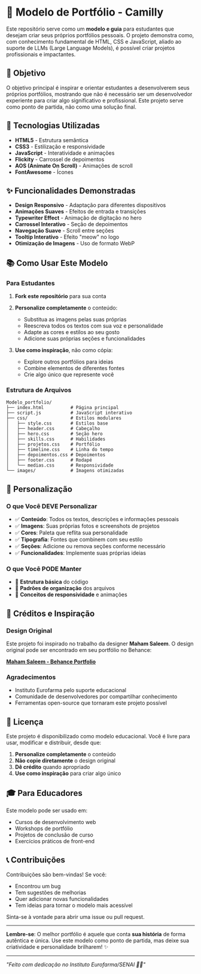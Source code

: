 # 🎨 Modelo de Portfólio - Camilly

Este repositório serve como um **modelo e guia** para estudantes que desejam criar seus próprios portfólios pessoais. O projeto demonstra como, com conhecimento fundamental de HTML, CSS e JavaScript, aliado ao suporte de LLMs (Large Language Models), é possível criar projetos profissionais e impactantes.

## 🎯 Objetivo

O objetivo principal é inspirar e orientar estudantes a desenvolverem seus próprios portfólios, mostrando que não é necessário ser um desenvolvedor experiente para criar algo significativo e profissional. Este projeto serve como ponto de partida, não como uma solução final.

## 🚀 Tecnologias Utilizadas

- **HTML5** - Estrutura semântica
- **CSS3** - Estilização e responsividade
- **JavaScript** - Interatividade e animações
- **Flickity** - Carrossel de depoimentos
- **AOS (Animate On Scroll)** - Animações de scroll
- **FontAwesome** - Ícones

## ✨ Funcionalidades Demonstradas

- **Design Responsivo** - Adaptação para diferentes dispositivos
- **Animações Suaves** - Efeitos de entrada e transições
- **Typewriter Effect** - Animação de digitação no hero
- **Carrossel Interativo** - Seção de depoimentos
- **Navegação Suave** - Scroll entre seções
- **Tooltip Interativo** - Efeito "meow" no logo
- **Otimização de Imagens** - Uso de formato WebP

## 📚 Como Usar Este Modelo

### Para Estudantes

1. **Fork este repositório** para sua conta
2. **Personalize completamente** o conteúdo:

   - Substitua as imagens pelas suas próprias
   - Reescreva todos os textos com sua voz e personalidade
   - Adapte as cores e estilos ao seu gosto
   - Adicione suas próprias seções e funcionalidades

3. **Use como inspiração**, não como cópia:
   - Explore outros portfólios para ideias
   - Combine elementos de diferentes fontes
   - Crie algo único que represente você

### Estrutura de Arquivos

```
Modelo_portfolio/
├── index.html          # Página principal
├── script.js           # JavaScript interativo
├── css/                # Estilos modulares
│   ├── style.css       # Estilos base
│   ├── header.css      # Cabeçalho
│   ├── hero.css        # Seção hero
│   ├── skills.css      # Habilidades
│   ├── projetos.css    # Portfólio
│   ├── timeline.css    # Linha do tempo
│   ├── depoimentos.css # Depoimentos
│   ├── footer.css      # Rodapé
│   └── medias.css      # Responsividade
└── images/             # Imagens otimizadas
```

## 🎨 Personalização

### O que Você DEVE Personalizar

- ✅ **Conteúdo**: Todos os textos, descrições e informações pessoais
- ✅ **Imagens**: Suas próprias fotos e screenshots de projetos
- ✅ **Cores**: Paleta que reflita sua personalidade
- ✅ **Tipografia**: Fontes que combinem com seu estilo
- ✅ **Seções**: Adicione ou remova seções conforme necessário
- ✅ **Funcionalidades**: Implemente suas próprias ideias

### O que Você PODE Manter

- 🔄 **Estrutura básica** do código
- 🔄 **Padrões de organização** dos arquivos
- 🔄 **Conceitos de responsividade** e animações

## 🤝 Créditos e Inspiração

### Design Original

Este projeto foi inspirado no trabalho da designer **Maham Saleem**. O design original pode ser encontrado em seu portfólio no Behance:

**[Maham Saleem - Behance Portfolio](https://www.behance.net/mahamsaleem2)**

### Agradecimentos

- Instituto Eurofarma pelo suporte educacional
- Comunidade de desenvolvedores por compartilhar conhecimento
- Ferramentas open-source que tornaram este projeto possível

## 📝 Licença

Este projeto é disponibilizado como modelo educacional. Você é livre para usar, modificar e distribuir, desde que:

1. **Personalize completamente** o conteúdo
2. **Não copie diretamente** o design original
3. **Dê crédito** quando apropriado
4. **Use como inspiração** para criar algo único

## 🎓 Para Educadores

Este modelo pode ser usado em:

- Cursos de desenvolvimento web
- Workshops de portfólio
- Projetos de conclusão de curso
- Exercícios práticos de front-end

## 📞 Contribuições

Contribuições são bem-vindas! Se você:

- Encontrou um bug
- Tem sugestões de melhorias
- Quer adicionar novas funcionalidades
- Tem ideias para tornar o modelo mais acessível

Sinta-se à vontade para abrir uma issue ou pull request.

---

**Lembre-se**: O melhor portfólio é aquele que conta **sua história** de forma autêntica e única. Use este modelo como ponto de partida, mas deixe sua criatividade e personalidade brilharem! ✨

---

_"Feito com dedicação no Instituto Eurofarma/SENAI 💙💛"_
